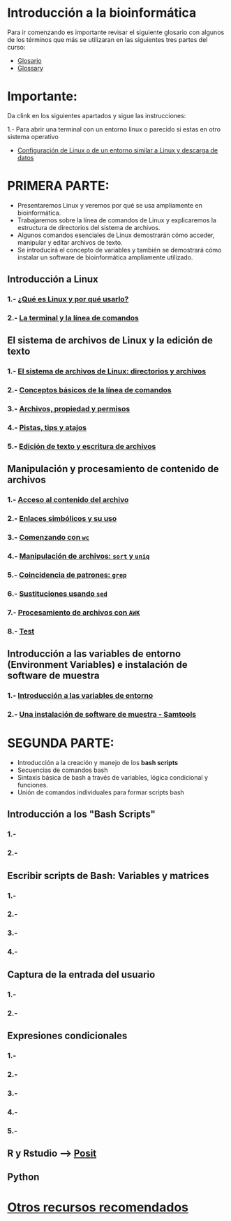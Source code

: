 # Introducción a la bioinformática

Para ir comenzando es importante revisar el siguiente glosario con algunos de los términos que más se utilizaran en las siguientes tres partes del curso:
- [Glosario](Glosario.md)
- [Glossary](Glossary.md)

# Importante:

Da clink en los siguientes apartados y sigue las instrucciones: 

1.- Para abrir una terminal con un entorno linux o parecido si estas en otro sistema operativo  
- [Configuración de Linux o de un entorno similar a Linux y descarga de datos](Inst_conf_Linux.md)

# PRIMERA PARTE:  

- Presentaremos Linux y veremos por qué se usa ampliamente en bioinformática. 
- Trabajaremos sobre la línea de comandos de Linux y explicaremos la estructura de directorios del sistema de archivos. 
- Algunos comandos esenciales de Linux demostrarán cómo acceder, manipular y editar archivos de texto.  
- Se introducirá el concepto de variables y también se demostrará cómo instalar un software de bioinformática ampliamente utilizado.    

## Introducción a Linux
### 1.- [¿Qué es Linux y por qué usarlo?](Primera_Parte/Linux.md)
### 2.- [La terminal y la línea de comandos](Primera_Parte/Terminal.md)

## El sistema de archivos de Linux y la edición de texto  
### 1.- [El sistema de archivos de Linux: directorios y archivos](Primera_Parte/Sistema_archivos_linux.md)
### 2.- [Conceptos básicos de la línea de comandos](https://drive.google.com/file/d/11GkVnLle3i96RNKEW12sZtv6_dH35THJ/view?usp=sharing)
### 3.- [Archivos, propiedad y permisos](Primera_Parte/Archivos_permisos.md)
### 4.- [Pistas, tips y atajos](https://drive.google.com/file/d/1Fwb7rzihKH6SpdX6pCLlJZqEppxmxBpI/view?usp=sharing)
### 5.- [Edición de texto y escritura de archivos](Primera_Parte/Edicion_texto.md)

## Manipulación y procesamiento de contenido de archivos  
### 1.- [Acceso al contenido del archivo](Primera_Parte/Acceso_cont_archivo.md)
### 2.- [Enlaces simbólicos y su uso](Primera_Parte/Enlaces_simbolicos.md)
### 3.- [Comenzando con `wc`](Primera_Parte/wc.md)
### 4.- [Manipulación de archivos: `sort` y `uniq`](Primera_Parte/sort_uniq.md)
### 5.- [Coincidencia de patrones: `grep`](Primera_Parte/grep.md)  
### 6.- [Sustituciones usando `sed`](Primera_Parte/sed.md)
### 7.- [Procesamiento de archivos con `AWK`](Primera_Parte/awk.md)
### 8.- [Test](Primera_Parte/Test_parte1.md)

## Introducción a las variables de entorno (Environment Variables) e instalación de software de muestra 

### 1.- [Introducción a las variables de entorno](Primera_Parte/env_shell_var.md) 
### 2.- [Una instalación de software de muestra - Samtools](Primera_Parte/instalacion.md)


# SEGUNDA PARTE:  

- Introducción a la creación y manejo de los **bash scripts** 
- Secuencias de comandos bash
- Sintaxis básica de bash a través de variables, lógica condicional y funciones.
- Unión de comandos individuales para formar scripts bash


## Introducción a los "Bash Scripts"
### 1.- []()
### 2.- []()


## Escribir scripts de Bash: Variables y matrices
### 1.- []()
### 2.- []()
### 3.- []()
### 4.- []()


## Captura de la entrada del usuario
### 1.- []()
### 2.- []()


## Expresiones condicionales
### 1.- []()
### 2.- []()
### 3.- []()
### 4.- []()
### 5.- []()  


## R y Rstudio --> [Posit](https://www.rstudio.com/blog/rstudio-is-becoming-posit/) 




## Python



# [Otros recursos recomendados](Otros_recursos_recomendados.md)

